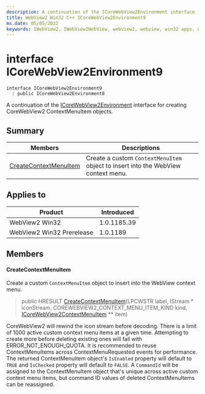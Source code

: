 ```yaml
---
description: A continuation of the ICoreWebView2Environment interface for creating CoreWebView2 ContextMenuItem objects.
title: WebView2 Win32 C++ ICoreWebView2Environment9
ms.date: 05/05/2022
keywords: IWebView2, IWebView2WebView, webview2, webview, win32 apps, win32, edge, ICoreWebView2, ICoreWebView2Controller, browser control, edge html, ICoreWebView2Environment9
---
```


# interface ICoreWebView2Environment9

```
interface ICoreWebView2Environment9
  : public ICoreWebView2Environment8
```

A continuation of the [ICoreWebView2Environment](icorewebview2environment.md) interface for creating CoreWebView2 ContextMenuItem objects.

## Summary

 Members                        | Descriptions
--------------------------------|---------------------------------------------
[CreateContextMenuItem](#createcontextmenuitem) | Create a custom `ContextMenuItem` object to insert into the WebView context menu.

## Applies to

Product                         | Introduced
--------------------------------|---------------------------------------------
WebView2 Win32            |    1.0.1185.39
WebView2 Win32 Prerelease |    1.0.1189

## Members

#### CreateContextMenuItem

Create a custom `ContextMenuItem` object to insert into the WebView context menu.

> public HRESULT [CreateContextMenuItem](#createcontextmenuitem)(LPCWSTR label, IStream * iconStream, COREWEBVIEW2_CONTEXT_MENU_ITEM_KIND kind, [ICoreWebView2ContextMenuItem](icorewebview2contextmenuitem.md) ** item)

CoreWebView2 will rewind the icon stream before decoding. There is a limit of 1000 active custom context menu items at a given time. Attempting to create more before deleting existing ones will fail with ERROR_NOT_ENOUGH_QUOTA. It is recommended to reuse ContextMenuItems across ContextMenuRequested events for performance. The returned ContextMenuItem object's `IsEnabled` property will default to `TRUE` and `IsChecked` property will default to `FALSE`. A `CommandId` will be assigned to the ContextMenuItem object that's unique across active custom context menu items, but command ID values of deleted ContextMenuItems can be reassigned.

